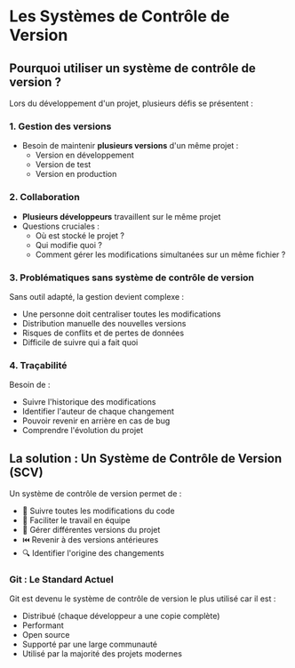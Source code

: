 # Les Systèmes de Contrôle de Version

## Pourquoi utiliser un système de contrôle de version ?

Lors du développement d'un projet, plusieurs défis se présentent :

### 1. Gestion des versions

- Besoin de maintenir **plusieurs versions** d'un même projet :
  - Version en développement
  - Version de test
  - Version en production

### 2. Collaboration

- **Plusieurs développeurs** travaillent sur le même projet
- Questions cruciales :
  - Où est stocké le projet ?
  - Qui modifie quoi ?
  - Comment gérer les modifications simultanées sur un même fichier ?

### 3. Problématiques sans système de contrôle de version

Sans outil adapté, la gestion devient complexe :

- Une personne doit centraliser toutes les modifications
- Distribution manuelle des nouvelles versions
- Risques de conflits et de pertes de données
- Difficile de suivre qui a fait quoi

### 4. Traçabilité

Besoin de :

- Suivre l'historique des modifications
- Identifier l'auteur de chaque changement
- Pouvoir revenir en arrière en cas de bug
- Comprendre l'évolution du projet

## La solution : Un Système de Contrôle de Version (SCV)

Un système de contrôle de version permet de :

- 📝 Suivre toutes les modifications du code
- 👥 Faciliter le travail en équipe
- 🔄 Gérer différentes versions du projet
- ⏮️ Revenir à des versions antérieures
- 🔍 Identifier l'origine des changements

### Git : Le Standard Actuel

Git est devenu le système de contrôle de version le plus utilisé car il est :

- Distribué (chaque développeur a une copie complète)
- Performant
- Open source
- Supporté par une large communauté
- Utilisé par la majorité des projets modernes
